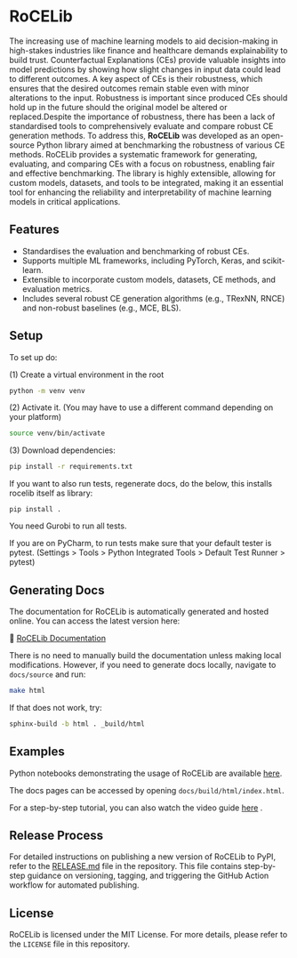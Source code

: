 # RoCELib

The increasing use of machine learning models to aid decision-making in high-stakes industries like finance and
healthcare demands explainability to build trust. Counterfactual Explanations (CEs) provide valuable insights into model
predictions by showing how slight changes in input data could lead to different outcomes. A key aspect of CEs is their
robustness, which ensures that the desired outcomes remain stable even with minor alterations to the input. Robustness
is important since produced CEs should hold up in the future should the original model be altered or replaced.Despite
the importance of robustness, there has been a lack of standardised tools to comprehensively evaluate and compare robust
CE generation methods. To address this, **RoCELib** was developed as an open-source Python library aimed at benchmarking
the robustness of various CE methods. RoCELib provides a systematic framework for generating, evaluating, and comparing
CEs with a focus on robustness, enabling fair and effective benchmarking. The library is highly extensible, allowing for
custom models, datasets, and tools to be integrated, making it an essential tool for enhancing the reliability and
interpretability of machine learning models in critical applications.

## Features

- Standardises the evaluation and benchmarking of robust CEs.
- Supports multiple ML frameworks, including PyTorch, Keras, and scikit-learn.
- Extensible to incorporate custom models, datasets, CE methods, and evaluation metrics.
- Includes several robust CE generation algorithms (e.g., TRexNN, RNCE) and non-robust baselines (e.g., MCE, BLS).

## Setup

To set up do:

(1) Create a virtual environment in the root

```bash
python -m venv venv
```

(2) Activate it. (You may have to use a different command depending on your platform)

```bash
source venv/bin/activate
```

(3) Download dependencies:

```bash
pip install -r requirements.txt
```

If you want to also run tests, regenerate docs, do the below, this installs rocelib itself as library:

```pip install .```

You need Gurobi to run all tests.

If you are on PyCharm, to run tests make sure that your default tester is pytest. (Settings > Tools > Python Integrated Tools > Default Test Runner > pytest)

## Generating Docs

The documentation for RoCELib is automatically generated and hosted online. You can access the latest version here:

🔗 [RoCELib Documentation](https://jstadl.github.io/RoCELib/rocelib.html)

There is no need to manually build the documentation unless making local modifications. However, if you need to generate docs locally, navigate to `docs/source` and run:

```bash
make html
```

If that does not work, try:

```bash
sphinx-build -b html . _build/html
```

## Examples

Python notebooks demonstrating the usage of RoCELib are
available [here](https://github.com/RoCELib/RoCELib/tree/main/examples).

The docs pages can be accessed by opening ```docs/build/html/index.html```.

For a step-by-step tutorial, you can also watch the video guide [here](https://youtu.be/z9pbCFg9xVA?si=MjgZPDVBMumQ7ccu)
.

## Release Process

For detailed instructions on publishing a new version of RoCELib to PyPI, refer to the [RELEASE.md](RELEASE.md) file in the repository. This file contains step-by-step guidance on versioning, tagging, and triggering the GitHub Action workflow for automated publishing.

## License

RoCELib is licensed under the MIT License. For more details, please refer to the `LICENSE` file in this repository.
